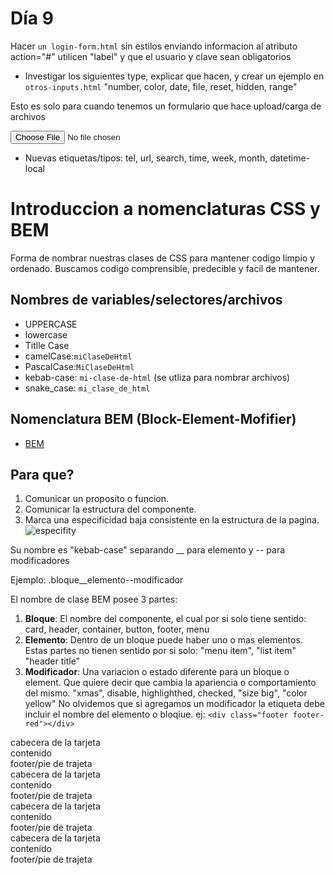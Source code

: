 # Día 9

Hacer `un login-form.html` sin estilos enviando informacion al atributo action="#" utilicen "label" y que el usuario y clave sean obligatorios

<form action="./">

- Investigar los siguientes type, explicar que hacen, y crear un ejemplo en `otros-inputs.html`
"number, color, date, file, reset, hidden, range"

Esto es solo para cuando tenemos un formulario que hace upload/carga de archivos
<form method="post" enctype="multipart/form-data">
<input type="file">
</form>

- Nuevas etiquetas/tipos: tel, url, search, time, week, month, datetime-local


# Introduccion a nomenclaturas CSS y BEM

Forma de nombrar nuestras clases de CSS para mantener codigo limpio y ordenado. Buscamos codigo comprensible, predecible y facil de mantener.

## Nombres de variables/selectores/archivos

- UPPERCASE
- lowercase
- Titlle Case
- camelCase:`miClaseDeHtml`
- PascalCase:`MiClaseDeHtml`
- kebab-case: `mi-clase-de-html` (se utliza para nombrar archivos)
- snake_case: `mi_clase_de_html` 

## Nomenclatura BEM (Block-Element-Mofifier)

- [BEM](https://getbem.com/naming)

## Para que?

1. Comunicar un proposito o funcion.
2. Comunicar la estructura del componente.
3. Marca una especificidad baja consistente en la estructura de la pagina.
![especifity](https://media2.dev.to/dynamic/image/width=1000,height=420,fit=cover,gravity=auto,format=auto/https%3A%2F%2Fdev-to-uploads.s3.amazonaws.com%2Fuploads%2Farticles%2Fdkerupv5p9lu9k10w5l1.png)


Su nombre es "kebab-case" separando __ para elemento y -- para modificadores

Ejemplo:
.bloque__elemento--modificador

El nombre de clase BEM posee 3 partes:
1. **Bloque**: El nombre del componente, el cual por si solo tiene sentido: card, header, container, button, footer, menu
2. **Elemento**: Dentro de un bloque puede haber uno o mas elementos. Estas partes no tienen sentido por si solo: "menu item", "list item" "header title"
3. **Modificador**: Una variacion o estado diferente para un bloque o element. Que quiere decir que cambia la apariencia o comportamiento del mismo. "xmas", disable, highlighthed, checked, "size big", "color yellow" No olvidemos que si agregamos un modificador la etiqueta debe incluir el nombre del elemento o bloqiue.
ej:
`<div class="footer footer-red"></div>`


<style>
    .card{

    }

    .card__header{}
    .card__content{}
    .card__footer{}
    </style>
<div class="card">
    <div class="card__header">cabecera de la tarjeta</div>
    <div class="card__content">contenido</div>
    <div class="card__footer">footer/pie de trajeta</div>
</div>

<div class="card">
    <div class="card__header">cabecera de la tarjeta</div>
    <div class="card__content">contenido</div>
    <div class="card__footer">footer/pie de trajeta</div>
</div>
<div class="card card--navidad">
    <div class="card__header">cabecera de la tarjeta</div>
    <div class="card__content">contenido</div>
    <div class="card__footer">footer/pie de trajeta</div>
</div>
<div class="card">
    <div class="card__header card__header--xmas">cabecera de la tarjeta</div>
    <div class="card__content">contenido</div>
    <div class="card__footer">footer/pie de trajeta</div>
</div>





